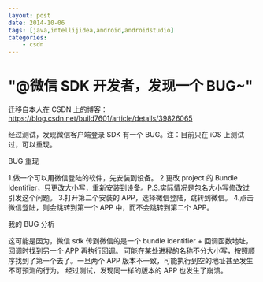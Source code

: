 ```yaml
---
layout: post
date: 2014-10-06
tags: [java,intellijidea,android,androidstudio]
categories:
    - csdn
---
```


# "@微信 SDK 开发者，发现一个 BUG~"

迁移自本人在 CSDN 上的博客：https://blog.csdn.net/build7601/article/details/39826065

经过测试，发现微信客户端登录 SDK 有一个 BUG。注：目前只在 iOS 上测试过，可以重现。

BUG 重现

1.做一个可以用微信登陆的软件，先安装到设备。
2.更改 project 的 Bundle Identifier，只更改大小写，重新安装到设备。P.S.实际情况是包名大小写修改过引发这个问题。
3.打开第二个安装的 APP，选择微信登陆，跳转到微信。
4.点击微信登陆，则会跳转到第一个 APP 中，而不会跳转到第二个 APP。

我的 BUG 分析

这可能是因为，微信 sdk 传到微信的是一个 bundle identifier + 回调函数地址，回调时找到另一个 APP 再执行回调。
可能在某处进程的名称不分大小写，按照顺序找到了第一个去了。一旦两个 APP 版本不一致，可能执行到空的地址甚至发生不可预测的行为。
经过测试，发现同一样的版本的 APP 也发生了崩溃。